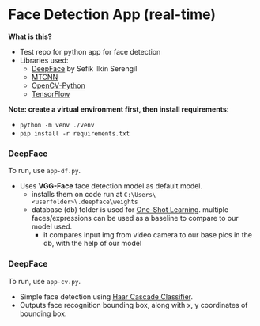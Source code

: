 # Face Detection App (real-time)

**What is this?**

- Test repo for python app for face detection
- Libraries used: 
	- [DeepFace](https://github.com/serengil/deepface) by Sefik Ilkin Serengil
	- [MTCNN](https://pypi.org/project/mtcnn/)
	- [OpenCV-Python](https://pypi.org/project/opencv-python/)
	- [TensorFlow](https://pypi.org/project/tensorflow/)

**Note: create a virtual environment first, then install requirements:**
- `python -m venv ./venv`
- `pip install -r requirements.txt`

### DeepFace
To run, use `app-df.py`.
- Uses **VGG-Face** face detection model as default model.
	- installs them on code run at `C:\Users\<userfolder>\.deepface\weights`
	- database (db) folder is used for [One-Shot Learning](https://serokell.io/blog/nn-and-one-shot-learning). multiple faces/expressions can be used as a baseline to compare to our model used.
		- it compares input img from video camera to our base pics in the db, with the help of our model

### DeepFace
To run, use `app-cv.py`.
- Simple face detection using [Haar Cascade Classifier](https://medium.com/analytics-vidhya/haar-cascades-explained-38210e57970d).
- Outputs face recognition bounding box, along with x, y coordinates of bounding box.
